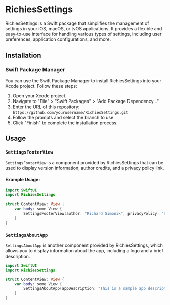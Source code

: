 #  RichiesSettings

RichiesSettings is a Swift package that simplifies the management of settings in your iOS, macOS, or tvOS applications. It provides a flexible and easy-to-use interface for handling various types of settings, including user preferences, application configurations, and more.


## Installation

### Swift Package Manager

You can use the Swift Package Manager to install RichiesSettings into your Xcode project. Follow these steps:

1. Open your Xcode project.
2. Navigate to "File" > "Swift Packages" > "Add Package Dependency..."
3. Enter the URL of this repository: `https://github.com/yourusername/RichiesSettings.git`
4. Follow the prompts and select the branch to use.
5. Click "Finish" to complete the installation process.

## Usage

### `SettingsFooterView`

`SettingsFooterView` is a component provided by RichiesSettings that can be used to display version information, author credits, and a privacy policy link.

#### Example Usage:

```swift
import SwiftUI
import RichiesSettings

struct ContentView: View {
    var body: some View {
        SettingsFooterView(author: "Richard Simonik", privacyPolicy: "https://en.wikipedia.org/wiki/Wikipedia")
    }
}
```

### `SettingsAboutApp`

`SettingsAboutApp` is another component provided by RichiesSettings, which allows you to display information about the app, including a logo and a brief description.

```swift
import SwiftUI
import RichiesSettings

struct ContentView: View {
    var body: some View {
        SettingsAboutApp(appDescription: "This is a sample app description.")
    }
}
```


